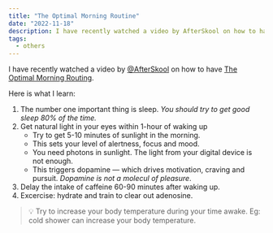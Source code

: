 ```yaml
---
title: "The Optimal Morning Routine"
date: "2022-11-18"
description: I have recently watched a video by AfterSkool on how to have The Optimal Morning Routing. Here is what I learn
tags:
  - others
---
```


I have recently watched a video by [@AfterSkool](https://www.youtube.com/@AfterSkool) on how to have [The Optimal Morning Routing](https://youtu.be/gR_f-iwUGY4).

Here is what I learn:

1. The number one important thing is sleep. _You should try to get good sleep 80% of the time._
2. Get natural light in your eyes within 1-hour of waking up
   - Try to get 5-10 minutes of sunlight in the morning.
   - This sets your level of alertness, focus and mood.
   - You need photons in sunlight. The light from your digital device is not enough.
   - This triggers dopamine — which drives motivation, craving and pursuit. _Dopamine is not a molecul of pleasure_.
3. Delay the intake of caffeine 60-90 minutes after waking up.
4. Excercise: hydrate and train to clear out adenosine.

> 💡 Try to increase your body temperature during your time awake. Eg: cold shower can increase your body temperature.
